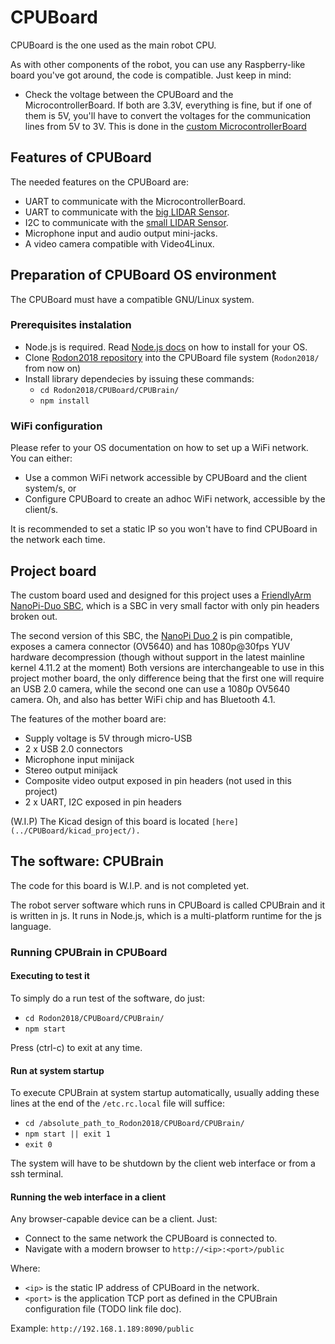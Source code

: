 # CPUBoard

CPUBoard is the one used as the main robot CPU.

As with other components of the robot, you can use any Raspberry-like board you've got around, the code is compatible. Just keep in mind:
 
- Check the voltage between the CPUBoard and the MicrocontrollerBoard. If both are 3.3V, everything is fine, but if one of them is 5V, you'll have to convert the voltages for the communication lines from 5V to 3V. This is done in the [custom MicrocontrollerBoard](2_MicrocontrollerBoard.md)

## Features of CPUBoard

The needed features on the CPUBoard are:

- UART to communicate with the MicrocontrollerBoard.
- UART to communicate with the [big LIDAR Sensor](5_Sensors.md#big-lidar-sensor).
- I2C to communicate with the [small LIDAR Sensor](5_Sensors.md#small-lidar-sensor).
- Microphone input and audio output mini-jacks.
- A video camera compatible with Video4Linux.

## Preparation of CPUBoard OS environment

The CPUBoard must have a compatible GNU/Linux system.

### Prerequisites instalation

- Node.js is required. Read [Node.js docs](https://nodejs.org/) on how to install for your OS.
- Clone [Rodon2018 repository](https://github.com/yomboprime/Rodon2018.git) into the CPUBoard file system (`Rodon2018/` from now on)
- Install library dependecies by issuing these commands:
  - `cd Rodon2018/CPUBoard/CPUBrain/`
  - `npm install`

### WiFi configuration

Please refer to your OS documentation on how to set up a WiFi network. You can either:

- Use a common WiFi network accessible by CPUBoard and the client system/s, or
- Configure CPUBoard to create an adhoc WiFi network, accessible by the client/s.

It is recommended to set a static IP so you won't have to find CPUBoard in the network each time.

## Project board
 
The custom board used and designed for this project uses a [FriendlyArm NanoPi-Duo SBC](https://www.friendlyarm.com/index.php?route=product/product&path=69&product_id=197), which is a SBC in very small factor with only pin headers broken out.

The second version of this SBC, the [NanoPi Duo 2](https://www.friendlyarm.com/index.php?route=product/product&path=69&product_id=244) is pin compatible, exposes a camera connector (OV5640) and has 1080p@30fps YUV hardware decompression (though without support in the latest mainline kernel 4.11.2 at the moment) Both versions are interchangeable to use in this project mother board, the only difference being that the first one will require an USB 2.0 camera, while the second one can use a 1080p OV5640 camera. Oh, and also has better WiFi chip and has Bluetooth 4.1.

The features of the mother board are:

- Supply voltage is 5V through micro-USB
- 2 x USB 2.0 connectors
- Microphone input minijack
- Stereo output minijack
- Composite video output exposed in pin headers (not used in this project)
- 2 x UART, I2C exposed in pin headers

(W.I.P) The Kicad design of this board is located `[here](../CPUBoard/kicad_project/).`

## The software: CPUBrain

The code for this board is W.I.P. and is not completed yet.

The robot server software which runs in CPUBoard is called CPUBrain and it is written in js. It runs in Node.js, which is a multi-platform runtime for the js language.

### Running CPUBrain in CPUBoard

#### Executing to test it

To simply do a run test of the software, do just:

- `cd Rodon2018/CPUBoard/CPUBrain/`
- `npm start`

Press (ctrl-c) to exit at any time.

#### Run at system startup

To execute CPUBrain at system startup automatically, usually adding these lines at the end of the `/etc.rc.local` file will suffice:

- `cd /absolute_path_to_Rodon2018/CPUBoard/CPUBrain/`
- `npm start || exit 1`
- `exit 0`

The system will have to be shutdown by the client web interface or from a ssh terminal.

#### Running the web interface in a client

Any browser-capable device can be a client. Just:

- Connect to the same network the CPUBoard is connected to.
- Navigate with a modern browser to `http://<ip>:<port>/public`

Where:

- `<ip>` is the static IP address of CPUBoard in the network.
- `<port>` is the application TCP port as defined in the CPUBrain configuration file (TODO link file doc).

Example: `http://192.168.1.189:8090/public`
